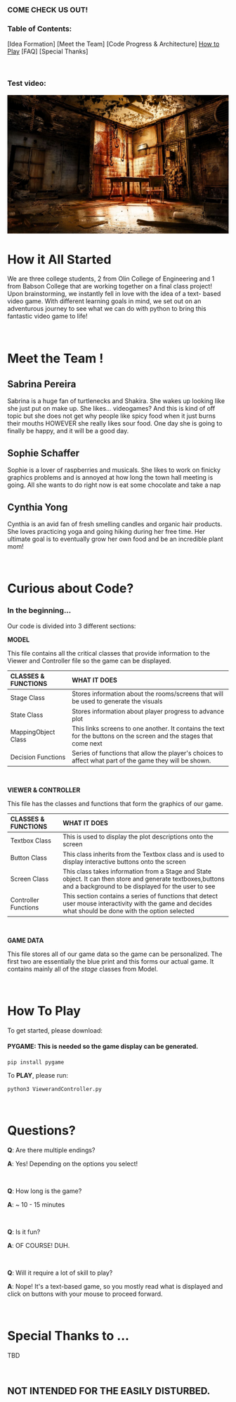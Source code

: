 ### COME CHECK US OUT!


### Table of Contents:

[Idea Formation]
[Meet the Team]
[Code Progress & Architecture]
[How to Play](#How-To-Play)
[FAQ]
[Special Thanks]

&nbsp;

### Test video:
![](Creepy.jpg)

# How it All Started

We are three college students, 2 from Olin College of Engineering and 1 from Babson College that are working together on a final class project! Upon brainstorming, we instantly fell in love with the idea of a text- based video game. With different learning goals in mind, we set out on an adventurous journey to see what we can do with python to bring this fantastic video game to life!

&nbsp;

# Meet the Team !

## Sabrina Pereira

Sabrina is a huge fan of turtlenecks and Shakira. She wakes up looking like she just put on make up. She likes... videogames? And this is kind of off topic but she does not get why people like spicy food when it just burns their mouths HOWEVER she really likes sour food. One day she is going to finally be happy, and it will be a good day.

## Sophie Schaffer

Sophie is a lover of raspberries and musicals. She likes to work on finicky graphics problems and is annoyed at how long the town hall meeting is going. All she wants to do right now is eat some chocolate and take a nap

## Cynthia Yong

Cynthia is an avid fan of fresh smelling candles and organic hair products. She loves practicing yoga and going hiking during her free time. Her ultimate goal is to eventually grow her own food and be an incredible plant mom!

&nbsp;

# Curious about Code?
### In the beginning...



Our code is divided into 3 different sections:

**MODEL**

This file contains all the critical classes that provide information to the Viewer and Controller file so the game can be displayed.

| CLASSES & FUNCTIONS 	| WHAT IT DOES                                                                                                        	|
|:---------------------	|:---------------------------------------------------------------------------------------------------------------------	|
| Stage Class         	| Stores information about the rooms/screens that will be used to generate the visuals                                	|
| State Class         	| Stores information about player progress to advance plot                                                            	|
| MappingObject Class 	| This links screens to one another. It contains the text for the buttons on the screen and the stages that come next 	|
| Decision Functions  	| Series of functions that allow the player's choices to affect what part of the game they will be shown.             	|

&nbsp;

**VIEWER & CONTROLLER**

This file has the classes and functions that form the graphics of our game.

| CLASSES & FUNCTIONS  	 | WHAT IT DOES                                                                                                                                                      	|
|:---------------------- |:-------------------------------------------------------------------------------------------------------------------------------------------------------------------	|
| Textbox Class        	 | This is used to display the plot descriptions onto the screen                                                                                                     	|
| Button Class         	 | This class inherits from the Textbox class and is used to display interactive buttons onto the screen                                                             	|
| Screen Class         	 | This class takes information from a Stage and State object. It can then store and generate textboxes,buttons and a background to be displayed for the user to see 	|
| Controller Functions 	 |  This section contains a series of functions that detect user mouse interactivity with the game and decides what should be done with the option selected           	|

&nbsp;

**GAME DATA**

This file stores all of our game data so the game can be personalized. The first two are essentially the blue print and this forms our actual game. It contains mainly all of the *stage* classes from Model.


&nbsp;

# How To Play

To get started, please download:

#### PYGAME: This is needed so the game display can be generated.

```
pip install pygame
```

To **PLAY**, please run:

```
python3 ViewerandController.py
```

&nbsp;

# Questions?

**Q**: Are there multiple endings?

**A**: Yes! Depending on the options you select!

&nbsp;

**Q**: How long is the game?

**A**: ~ 10 - 15 minutes

&nbsp;

**Q**: Is it fun?

**A**: OF COURSE! DUH.

&nbsp;

**Q**: Will it require a lot of skill to play?

**A**: Nope! It's a text-based game, so you mostly read what is displayed and click on buttons with your mouse to proceed forward.

&nbsp;

# Special Thanks to ...

TBD

&nbsp;
## NOT INTENDED FOR THE EASILY DISTURBED.
